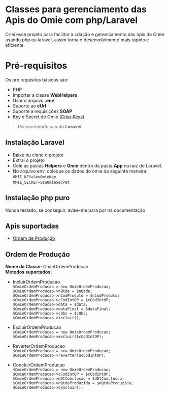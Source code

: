 <h1 class="code-line" data-line-start=0 data-line-end=1 ><a id="Classes_para_gerenciamento_das_Apis_do_Omie_com_phpLaravel_0"></a>Classes para gerenciamento das Apis do Omie com php/Laravel</h1>
<p class="has-line-data" data-line-start="2" data-line-end="3">Criei esse projeto para facilitar a criação e gerenciamento das apis do Omie usando php ou laravel, assim torna o desenvolvimento mais rápido e eficiente.</p>
<h1 class="code-line" data-line-start=5 data-line-end=6 ><a id="Prrequisitos_5"></a>Pré-requisitos</h1>
<p class="has-line-data" data-line-start="7" data-line-end="8">Os pré requisitos básicos são:</p>
<ul>
<li class="has-line-data" data-line-start="9" data-line-end="10">PHP</li>
<li class="has-line-data" data-line-start="10" data-line-end="11">Importar a classe <strong>WebHelpers</strong></li>
<li class="has-line-data" data-line-start="11" data-line-end="12">Usar o arquivo <strong>.env</strong></li>
<li class="has-line-data" data-line-start="12" data-line-end="13">Suporte ao <strong>cUrl</strong></li>
<li class="has-line-data" data-line-start="13" data-line-end="14">Suporte a requisições <strong>SOAP</strong></li>
<li class="has-line-data" data-line-start="14" data-line-end="16">Key e Secret do Omie (<a href="https://ajuda.omie.com.br/pt-BR/articles/499061-obtendo-a-chave-de-acesso-para-integracoes-de-api">Criar Keys</a>)</li>
</ul>
<blockquote>
<p class="has-line-data" data-line-start="16" data-line-end="17"><em>Recomendado uso do <strong>Laravel.</strong></em></p>
</blockquote>
<h2 class="code-line" data-line-start=19 data-line-end=20 ><a id="Instalao__Laravel_19"></a>Instalação  Laravel</h2>
<ul>
<li class="has-line-data" data-line-start="20" data-line-end="21">Baixe ou clone o projeto</li>
<li class="has-line-data" data-line-start="21" data-line-end="22">Extrai  o projeto</li>
<li class="has-line-data" data-line-start="22" data-line-end="23">Cole as pastas <strong>Helpers</strong> e <strong>Omie</strong> dentro da pasta <strong>App</strong> na raiz do Laravel.</li>
<li class="has-line-data" data-line-start="23" data-line-end="26">No arquivo env, coloque os dados do omie da seguinte maneira:<br>
<code>OMIE_KEY=SeuOmieKey</code><br>
<code>OMIE_SECRET=SeuOmieSecret</code></li>
</ul>
<h2 class="code-line" data-line-start=28 data-line-end=29 ><a id="Instalao_php_puro_28"></a>Instalação php puro</h2>
<p class="has-line-data" data-line-start="29" data-line-end="30">Nunca testado, se conseguir, avise-me para por na documentação</p>
<h2 class="code-line" data-line-start=31 data-line-end=32 ><a id="Apis_suportadas_31"></a>Apis suportadas</h2>
<ul>
<li class="has-line-data" data-line-start="33" data-line-end="35"><a href="https://app.omie.com.br/api/v1/produtos/op/">Ordem de Produção</a></li>
</ul>
<h2 class="code-line" data-line-start=35 data-line-end=36 ><a id="Ordem_de_Produo_35"></a>Ordem de Produção</h2>
<p class="has-line-data" data-line-start="36" data-line-end="38"><strong>Nome da Classe:</strong> OmieOrdemProducao<br>
<strong>Metodos suportados:</strong></p>
<ul>
<li class="has-line-data" data-line-start="39" data-line-end="49">
<p class="has-line-data" data-line-start="39" data-line-end="48">IncluirOrdemProducao<br>
<code>$OmieOrdemProducao = new OmieOrdemProducao;</code><br>
<code>$OmieOrdemProducao-&gt;nQtde = $nQtde;</code><br>
<code>$OmieOrdemProducao-&gt;nCodProduto = $nCodProduto;</code><br>
<code>$OmieOrdemProducao-&gt;cCodIntOP = $cCodIntOP;</code><br>
<code>$OmieOrdemProducao-&gt;data = $data;</code><br>
<code>$OmieOrdemProducao-&gt;dataFinal = $dataFinal;</code><br>
<code>$OmieOrdemProducao-&gt;cObs = $cObs;</code><br>
<code>$OmieOrdemProducao-&gt;incluir();</code></p>
</li>
<li class="has-line-data" data-line-start="49" data-line-end="52">
<p class="has-line-data" data-line-start="49" data-line-end="52">ExcluirOrdemProducao<br>
<code>$OmieOrdemProducao = new OmieOrdemProducao;</code><br>
<code>$OmieOrdemProducao-&gt;excluir($cCodIntOP);</code></p>
</li>
<li class="has-line-data" data-line-start="52" data-line-end="55">
<p class="has-line-data" data-line-start="52" data-line-end="55">ReverterOrdemProducao<br>
<code>$OmieOrdemProducao = new OmieOrdemProducao;</code><br>
<code>$OmieOrdemProducao-&gt;reverter($cCodIntOP);</code></p>
</li>
<li class="has-line-data" data-line-start="55" data-line-end="61">
<p class="has-line-data" data-line-start="55" data-line-end="61">ConcluirOrdemProducao<br>
<code>$OmieOrdemProducao = new OmieOrdemProducao;</code><br>
<code>$OmieOrdemProducao-&gt;cCodIntOP = $cCodIntOP;</code><br>
<code>$OmieOrdemProducao-&gt;dDtConclusao = $dDtConclusao;</code><br>
<code>$OmieOrdemProducao-&gt;nQtdeProduzida = $nQtdeProduzida;</code><br>
<code>$OmieOrdemProducao-&gt;concluir();</code></p>
</li>
</ul>
